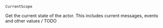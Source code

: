 `CurrentScope`

Get the current state of the actor. This includes current messages, events and
other values / TODO
